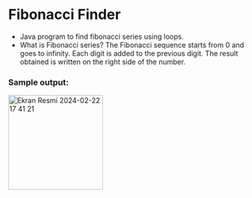 # Fibonacci Finder
- Java program to find fibonacci series using loops.
- What is Fibonacci series?
  The Fibonacci sequence starts from 0 and goes to infinity. Each digit is added to the previous digit. The result obtained is written on the right side of the number.

### Sample output:
<img width="191" alt="Ekran Resmi 2024-02-22 17 41 21" src="https://github.com/enisHatipoglu23/WebDevelopment-Bootcamp/assets/83842630/77ec5034-16cf-4449-a11a-5eaf1227c80b">
